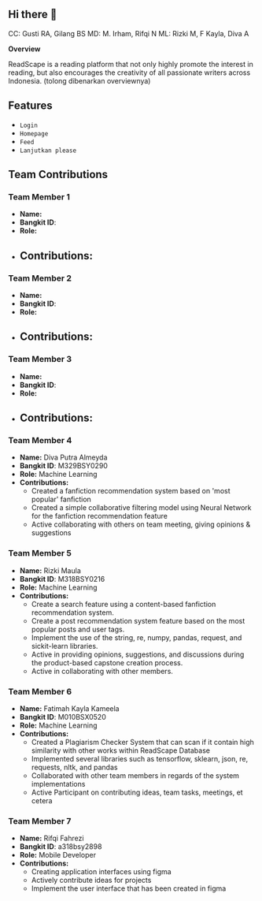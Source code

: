 ## Hi there 👋
CC: Gusti RA, Gilang BS MD: M. Irham, Rifqi N ML: Rizki M, F Kayla, Diva A
<!--

**Here are some ideas to get you started:**

🙋‍♀️ A short introduction - what is your organization all about?
🌈 Contribution guidelines - how can the community get involved?
👩‍💻 Useful resources - where can the community find your docs? Is there anything else the community should know?
🍿 Fun facts - what does your team eat for breakfast?
🧙 Remember, you can do mighty things with the power of [Markdown](https://docs.github.com/github/writing-on-github/getting-started-with-writing-and-formatting-on-github/basic-writing-and-formatting-syntax)
-->
**Overview**

ReadScape is a reading platform that not only highly promote the interest in reading, but also encourages the creativity of all passionate writers across Indonesia.
(tolong dibenarkan overviewnya)

## Features

- `Login`
- `Homepage`
- `Feed`
- `Lanjutkan please`

## Team Contributions

### Team Member 1
- **Name:** 
- **Bangkit ID**: 
- **Role:** 
- **Contributions:**
  - 

### Team Member 2
- **Name:** 
- **Bangkit ID**: 
- **Role:** 
- **Contributions:**
  - 

### Team Member 3
- **Name:** 
- **Bangkit ID**: 
- **Role:** 
- **Contributions:**
  - 

### Team Member 4
- **Name:** Diva Putra Almeyda
- **Bangkit ID**: M329BSY0290
- **Role:** Machine Learning
- **Contributions:**
  - Created a fanfiction recommendation system based on 'most popular' fanfiction
  - Created a simple collaborative filtering model using Neural Network for the fanfiction recommendation feature
  - Active collaborating with others on team meeting, giving opinions & suggestions

### Team Member 5
- **Name:** Rizki Maula
- **Bangkit ID**: M318BSY0216
- **Role:** Machine Learning
- **Contributions:**
  - Create a search feature using a content-based fanfiction recommendation system.
  - Create a post recommendation system feature based on the most popular posts and user tags.
  - Implement the use of the string, re, numpy, pandas, request, and sickit-learn libraries.
  - Active in providing opinions, suggestions, and discussions during the product-based capstone creation process.
  - Active in collaborating with other members.

### Team Member 6

- **Name:** Fatimah Kayla Kameela
- **Bangkit ID**: M010BSX0520
- **Role:** Machine Learning
- **Contributions:**
  - Created a Plagiarism Checker System that can scan if it contain high similarity with other works within ReadScape Database
  - Implemented several libraries such as tensorflow, sklearn, json, re, requests, nltk, and pandas
  - Collaborated with other team members in regards of the system implementations
  - Active Participant on contributing ideas, team tasks, meetings, et cetera

### Team Member 7
- **Name:** Rifqi Fahrezi
- **Bangkit ID**: a318bsy2898
- **Role:** Mobile Developer
- **Contributions:**
  - Creating application interfaces using figma
  - Actively contribute ideas for projects
  - Implement the user interface that has been created in figma
